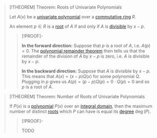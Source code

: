 >[!THEOREM] Theorem: Roots of Univariate Polynomials
>
>Let $A(x)$ be a [univariate polynomial](Univariate%20Polynomial.md) over a [commutative ring](../../Commutative%20Ring.md) $R$.
>
>An element $p \in R$ is a [root](../Roots%20of%20a%20Polynomial.md) of $A$ if and only if $A$ is [divisible](Polynomial%20Division.md) by $x - p$.
>
>>[!PROOF]-
>>
>>**In the forward direction:** Suppose that $p$ is a root of $A$, i.e. $A(p) = 0$. The [polynomial remainder theorem](Polynomial%20Remainder%20Theorem.md) then tells us that the remainder of the division of $A$ by $x-p$ is zero, i.e. $A$ is divisible by $x - p$.
>>
>>**In the backward direction:** Suppose that $A$ is divisible by $x-p$. This means that $A(x) = (x-p)Q(x)$ for some polynomial $Q$. Plugging in $p$ gives us $A(p) = (p - p)Q(p) = 0\cdot Q(p) = 0$ and so $p$ is a root of $A$.
>>
>

>[!THEOREM] Theorem: Number of Roots of Univariate Polynomials
>
>If $P(x)$ is a [polynomial](Univariate%20Polynomial.md) $P(x)$ over an [integral domain](../../Integral%20Domains/Integral%20Domain.md), then the maximum number of distinct [roots](../Roots%20of%20a%20Polynomial.md) which $P$ can have is equal its [degree](../Degree%20of%20a%20Polynomial.md) $\deg(P)$.
>
>>[!PROOF]-
>>
>>TODO
>>
>